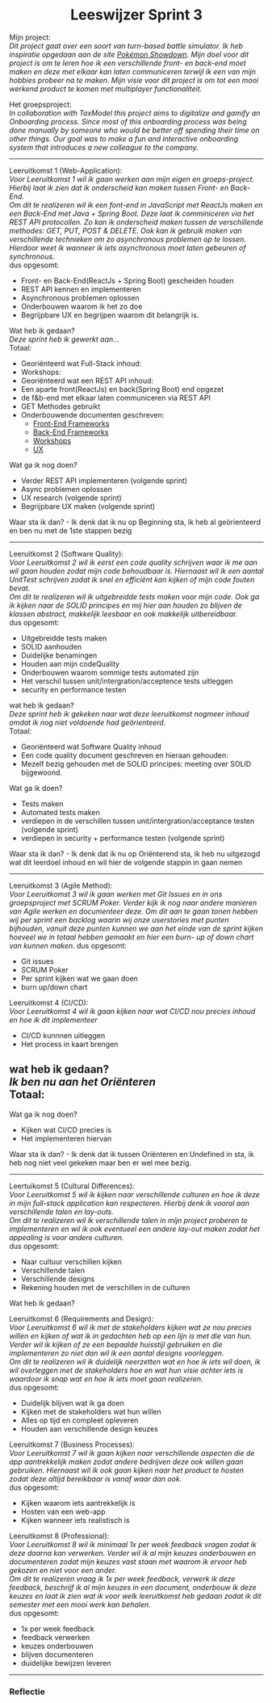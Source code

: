 <h1 align="center">Leeswijzer Sprint 3</h1>

Mijn project:  
*Dit project gaat over een soort van turn-based battle simulator. Ik heb inspiratie opgedaan aan de site [Pokémon Showdown](https://play.pokemonshowdown.com/). Mijn doel voor dit project is om te leren hoe ik een verschillende front- en back-end moet maken en deze met elkaar kan laten communiceren terwijl ik een van mijn hobbies probeer na te maken. Mijn visie voor dit project is om tot een mooi werkend product te komen met multiplayer functionaliteit.*

Het groepsproject:  
*In collaboration with TaxModel this project aims to digitalize and gamify an Onboarding process. Since most of this onboarding process was being done manually by someone who would be better off spending their time on other things. Our goal was to make a fun and interactive onboarding system that introduces a new colleague to the company.*

---
Leeruitkomst 1 (Web-Application):  
*Voor Leeruitkomst 1 wil ik gaan werken aan mijn eigen en groeps-project. Hierbij laat ik zien dat ik onderscheid kan maken tussen Front- en Back-End.*  
*Om dit te realizeren wil ik een font-end in JavaScript met ReactJs maken en een Back-End met Java + Spring Boot. Deze laat ik comminiceren via het REST API protocollen. Zo kan ik onderscheid maken tussen de verschillende methodes: GET, PUT, POST & DELETE. Ook kan ik gebruik maken van verschillende technieken om zo asynchronous problemen op te lossen. Hierdoor weet ik wanneer ik iets asynchronous moet laten gebeuren of synchronous.*  
dus opgesomt:
- Front- en Back-End(ReactJs + Spring Boot) gescheiden houden
- REST API kennen en implementeren
- Asynchronous problemen oplossen
- Onderbouwen waarom ik het zo doe
- Begrijpbare UX en begrijpen waarom dit belangrijk is.

Wat heb ik gedaan?  
*Deze sprint heb ik gewerkt aan...*  
Totaal:
- Georiënteerd wat Full-Stack inhoud:
- Workshops: 
- Georiënteerd wat een REST API inhoud:
- Een aparte front(ReactJs) en back(Spring Boot) end opgezet
- de f&b-end met elkaar laten communiceren via REST API
- GET Methodes gebruikt
- Onderbouwende documenten geschreven: 
  - [Front-End Frameworks](../Analyse/Front-End%20Frameworks.md)
  - [Back-End Frameworks](../Analyse/Back-End%20Frameworks.md)
  - [Workshops](../Analyse/Workshops.md)
  - [UX](../Analyse/UX.md)

Wat ga ik nog doen?
- Verder REST API implementeren (volgende sprint)
- Async problemen oplossen
- UX research (volgende sprint)
- Begrijpbare UX maken (volgende sprint)

Waar sta ik dan? - Ik denk dat ik nu op Beginning sta, ik heb al geörienteerd en ben nu met de 1ste stappen bezig

---

Leeruitkomst 2 (Software Quality):  
*Voor Leeruitkomst 2 wil ik eerst een code quality schrijven waar ik me aan wil gaan houden zodat mijn code behoudbaar is. Hiernaast wil ik een aantal UnitTest schrijven zodat ik snel en efficiënt kan kijken of mijn code fouten bevat.*  
*Om dit te realizeren wil ik uitgebreidde tests maken voor mijn code. Ook ga ik kijken naar de SOLID principes en mij hier aan houden zo blijven de klassen abstract, makkelijk leesbaar en ook makkelijk uitbereidbaar.*  
dus opgesomt:
- Uitgebreidde tests maken
- SOLID aanhouden
- Duidelijke benamingen
- Houden aan mijn codeQuality
- Onderbouwen waarom sommige tests automated zijn
- Het verschil tussen unit/intergration/acceptence tests uitleggen
- security en performance testen

wat heb ik gedaan?  
*Deze sprint heb ik gekeken naar wat deze leeruitkomst nogmeer inhoud omdat ik nog niet voldoende had geörienteerd.*  
Totaal:
- Georiënteerd wat Software Quality inhoud
- Een code quality document geschreven en hieraan gehouden:
- Mezelf bezig gehouden met de SOLID principes: meeting over SOLID bijgewoond.

Wat ga ik doen?
- Tests maken
- Automated tests maken
- verdiepen in de verschillen tussen unit/intergration/acceptance testen (volgende sprint)
- verdiepen in security + performance testen (volgende sprint)

Waar sta ik dan? - Ik denk dat ik nu op Oriënterend sta, ik heb nu uitgezogd wat dit leerdoel inhoud en wil hier de volgende stappin in gaan nemen

---

Leeruitkomst 3 (Agile Method):  
*Voor Leeruitkomst 3 wil ik gaan werken met Git Issues en in ons groepsproject met SCRUM Poker. Verder kijk ik nog naar andere manieren van Agile werken en documenteer deze. Om dit aan te gaan tonen hebben wij per sprint een backlog waarin wij onze userstories met punten bijhouden, vanuit deze punten kunnen we aan het einde van de sprint kijken hoeveel we in totaal hebben gemaakt en hier een burn- up of down chart van kunnen maken.*
dus opgesomt:
- Git issues
- SCRUM Poker
- Per sprint kijken wat we gaan doen
- burn up/down chart

Leeruitkomst 4 (CI/CD):  
*Voor Leeruitkomst 4 wil ik gaan kijken naar wat CI/CD nou precies inhoud en hoe ik dit implementeer*
- CI/CD kunnnen uitleggen
- Het process in kaart brengen  

wat heb ik gedaan?  
*Ik ben nu aan het Oriënteren*  
Totaal:
- 

Wat ga ik nog doen?
- Kijken wat CI/CD precies is
- Het implementeren hiervan

Waar sta ik dan? - Ik denk dat ik tussen Oriënteren en Undefined in sta, ik heb nog niet veel gekeken maar ben er wel mee bezig.

---

Leertuikomst 5 (Cultural Differences):  
*Voor Leeruitkomst 5 wil ik kijken naar verschillende culturen en hoe ik deze in mijn full-stack application kan respecteren. Hierbij denk ik vooral aan verschillende talen en lay-outs.*  
*Om dit te realizeren wil ik verschillende talen in mijn project proberen te implementeren en wil ik ook eventueel een andere lay-out maken zodat het appealing is voor andere culturen.*  
dus opgesomt:
- Naar cultuur verschillen kijken
- Verschillende talen
- Verschillende designs
- Rekening houden met de verschillen in de culturen

Wat heb ik gedaan?

Leeruitkomst 6 (Requirements and Design):  
*Voor Leeruitkomst 6 wil ik met de stakeholders kijken wat ze nou precies willen en kijken of wat ik in gedachten heb op een lijn is met die van hun. Verder wil ik kijken of ze een bepaalde huisstijl gebruiken en die implementeren zo niet dan wil ik een aantal designs voorleggen.*  
*Om dit te realizeren wil ik duidelijk neerzetten wat en hoe ik iets wil doen, ik wil overleggen met de stakeholders hoe en wat hun visie achter iets is waardoor ik snap wat en hoe ik iets moet gaan realizeren.*  
dus opgesomt:
- Duidelijk blijven wat ik ga doen
- Kijken met de stakeholders wat hun willen
- Alles op tijd en compleet opleveren
- Houden aan verschillende design keuzes

Leeruitkomst 7 (Business Processes):  
*Voor Leeruitkomst 7 wil ik gaan kijken naar verschillende aspecten die de app aantrekkelijk maken zodat andere bedrijven deze ook willen gaan gebruiken. Hiernaast wil ik ook gaan kijken naar het product te hosten zodat deze altijd bereikbaar is vanaf waar dan ook.*  
dus opgesomt:
- Kijken waarom iets aantrekkelijk is
- Hosten van een web-app
- Kijken wanneer iets realistisch is

Leeruitkomst 8 (Professional):  
*Voor Leeruitkomst 8 wil ik minimaal 1x per week feedback vragen zodat ik deze daarna kan verwerken. Verder wil ik al mijn keuzes onderbouwen en documenteren zodat mijn keuzes vast staan met waarom ik ervoor heb gekozen en niet voor een ander.*  
*Om dit te realizeren vraag ik 1x per week feedback, verwerk ik deze feedback, beschrijf ik al mijn keuzes in een document, onderbouw ik deze keuzes en laat ik zien wat ik voor welk leeruitkomst heb gedaan zodat ik dit semester met een mooi werk kan behalen.*  
dus opgesomt:
- 1x per week feedback
- feedback verwerken
- keuzes onderbouwen
- blijven documenteren
- duidelijke bewijzen leveren

---

### Reflectie  
